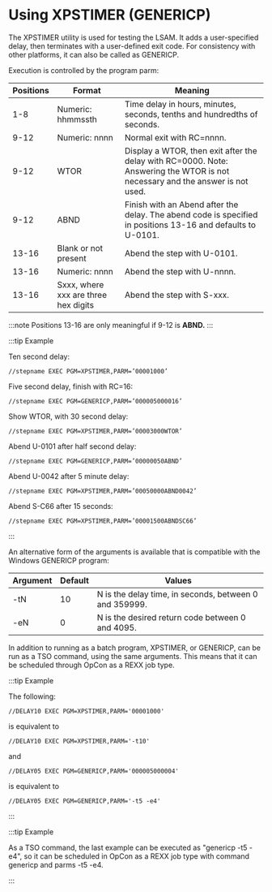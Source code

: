# Using XPSTIMER (GENERICP)

The XPSTIMER utility is used for testing the LSAM. It adds a user-specified delay, then terminates with a user-defined exit code. For consistency with other platforms, it can also be called as GENERICP.

Execution is controlled by the program parm:

|Positions|Format|Meaning|
|--- |--- |--- |
|1-8|Numeric: hhmmssth|Time delay in hours, minutes, seconds, tenths and hundredths of seconds.|
|9-12|Numeric: nnnn|Normal exit with RC=nnnn.|
|9-12|WTOR|Display a WTOR, then exit after the delay with RC=0000. Note: Answering the WTOR is not necessary and the answer is not used.|
|9-12|ABND|Finish with an Abend after the delay. The abend code is specified in positions 13-16 and defaults to U-0101.|
|13-16|Blank or not present|Abend the step with U-0101.|
|13-16|Numeric: nnnn|Abend the step with U-nnnn.|
|13-16|Sxxx, where xxx are three hex digits|Abend the step with S-xxx.|

:::note
Positions 13-16 are only meaningful if 9-12 is **ABND.**
:::

:::tip Example

Ten second delay:

```shell
//stepname EXEC PGM=XPSTIMER,PARM=’00001000’
```

Five second delay, finish with RC=16:

```shell
//stepname EXEC PGM=GENERICP,PARM=’000005000016’
```

Show WTOR, with 30 second delay:

```shell
//stepname EXEC PGM=XPSTIMER,PARM=’00003000WTOR’
```

Abend U-0101 after half second delay:

```shell
//stepname EXEC PGM=GENERICP,PARM=’00000050ABND’
```

Abend U-0042 after 5 minute delay:

```shell
//stepname EXEC PGM=XPSTIMER,PARM=’00050000ABND0042’
```

Abend S-C66 after 15 seconds:

```shell
//stepname EXEC PGM=XPSTIMER,PARM=’00001500ABNDSC66’
```

:::

An alternative form of the arguments is available that is compatible with the Windows GENERICP program:

|Argument|Default|Values|
|--- |--- |--- |
|-tN|10|N is the delay time, in seconds, between 0 and 359999.|
|-eN|0|N is the desired return code between 0 and 4095.|

In addition to running as a batch program, XPSTIMER, or GENERICP, can be run as a TSO command, using the same arguments. This means that it can be scheduled through OpCon as a REXX job type.

:::tip Example

The following:

```shell
//DELAY10 EXEC PGM=XPSTIMER,PARM='00001000'
```

is equivalent to

```shell
//DELAY10 EXEC PGM=XPSTIMER,PARM='-t10'
```

and

```shell
//DELAY05 EXEC PGM=GENERICP,PARM='000005000004'
```

is equivalent to

```shell
//DELAY05 EXEC PGM=GENERICP,PARM='-t5 -e4'
```

:::

:::tip Example

As a TSO command, the last example can be executed as "genericp -t5 -e4", so it can be scheduled in OpCon as a REXX job type with command genericp and parms -t5 -e4.

:::
